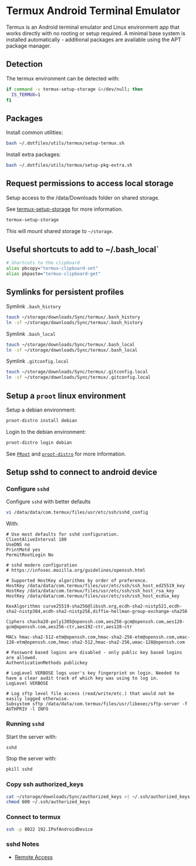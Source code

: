 # Termux Android Terminal Emulator

Termux is an Android terminal emulator and Linux environment app that works directly with no rooting or setup required. A minimal base system is installed automatically - additional packages are available using the APT package manager.

## Detection

The termux environment can be detected with:

```bash
if command -v termux-setup-storage &>/dev/null; then
  IS_TERMUX=1
fi
```

## Packages

Install common utilities:

```bash
bash ~/.dotfiles/utils/termux/setup-termux.sh
```

Install extra packages:

```bash
bash ~/.dotfiles/utils/termux/setup-pkg-extra.sh
```

## Request permissions to access local storage

Setup access to the /data/Downloads folder on shared storage.

See [termux-setup-storage](https://wiki.termux.com/wiki/Termux-setup-storage) for more information.

```bash
termux-setup-storage
```

This will mount shared storage to `~/storage`.

## Useful shortcuts to add to ~/.bash_local`

```bash
# Shortcuts to the clipboard
alias pbcopy="termux-clipboard-set"
alias pbpaste="termux-clipboard-get"
```

## Symlinks for persistent profiles

Symlink `.bash_history`

```bash
touch ~/storage/downloads/Sync/termux/.bash_history
ln -sf ~/storage/downloads/Sync/termux/.bash_history
```

Symlink `.bash_local`

```bash
touch ~/storage/downloads/Sync/termux/.bash_local
ln -sf ~/storage/downloads/Sync/termux/.bash_local
```

Symlink `.gitconfig.local`

```bash
touch ~/storage/downloads/Sync/termux/.gitconfig.local
ln -sf ~/storage/downloads/Sync/termux/.gitconfig.local
```

## Setup a `proot` linux environment

Setup a debian environment:

```bash
proot-distro install debian
```

Login to the debian environment:

```bash
proot-distro login debian
```

See [`PRoot`](https://wiki.termux.com/wiki/PRoot) and [`proot-distro`](https://github.com/termux/proot-distro) for more information.

## Setup sshd to connect to android device

### Configure `sshd`

Configure `sshd` with better defaults

```bash
vi /data/data/com.termux/files/usr/etc/ssh/sshd_config
```

With:

```text
# Use most defaults for sshd configuration.
ClientAliveInterval 180
UseDNS no
PrintMotd yes
PermitRootLogin No

# sshd modern configuration
# https://infosec.mozilla.org/guidelines/openssh.html

# Supported HostKey algorithms by order of preference.
HostKey /data/data/com.termux/files/usr/etc/ssh/ssh_host_ed25519_key
HostKey /data/data/com.termux/files/usr/etc/ssh/ssh_host_rsa_key
HostKey /data/data/com.termux/files/usr/etc/ssh/ssh_host_ecdsa_key

KexAlgorithms curve25519-sha256@libssh.org,ecdh-sha2-nistp521,ecdh-sha2-nistp384,ecdh-sha2-nistp256,diffie-hellman-group-exchange-sha256

Ciphers chacha20-poly1305@openssh.com,aes256-gcm@openssh.com,aes128-gcm@openssh.com,aes256-ctr,aes192-ctr,aes128-ctr

MACs hmac-sha2-512-etm@openssh.com,hmac-sha2-256-etm@openssh.com,umac-128-etm@openssh.com,hmac-sha2-512,hmac-sha2-256,umac-128@openssh.com

# Password based logins are disabled - only public key based logins are allowed.
AuthenticationMethods publickey

# LogLevel VERBOSE logs user's key fingerprint on login. Needed to have a clear audit track of which key was using to log in.
LogLevel VERBOSE

# Log sftp level file access (read/write/etc.) that would not be easily logged otherwise.
Subsystem sftp /data/data/com.termux/files/usr/libexec/sftp-server -f AUTHPRIV -l INFO
```

### Running `sshd`

Start the server with:

```bash
sshd
```

Stop the server with:

```bash
pkill sshd
```

### Copy ssh authorized_keys

```bash
cat ~/storage/downloads/Sync/authorized_keys >| ~/.ssh/authorized_keys
chmod 600 ~/.ssh/authorized_keys
```

### Connect to termux

```bash
ssh -p 8022 192.IPofAndroidDevice
```

### sshd Notes

- [Remote Access](https://wiki.termux.com/wiki/Remote_Access)

